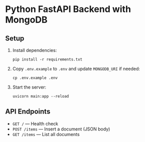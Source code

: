 # Python FastAPI Backend with MongoDB

## Setup

1. Install dependencies:

   ```
   pip install -r requirements.txt
   ```

2. Copy `.env.example` to `.env` and update `MONGODB_URI` if needed:

   ```
   cp .env.example .env
   ```

3. Start the server:
   ```
   uvicorn main:app --reload
   ```

## API Endpoints

- `GET /` — Health check
- `POST /items` — Insert a document (JSON body)
- `GET /items` — List all documents
